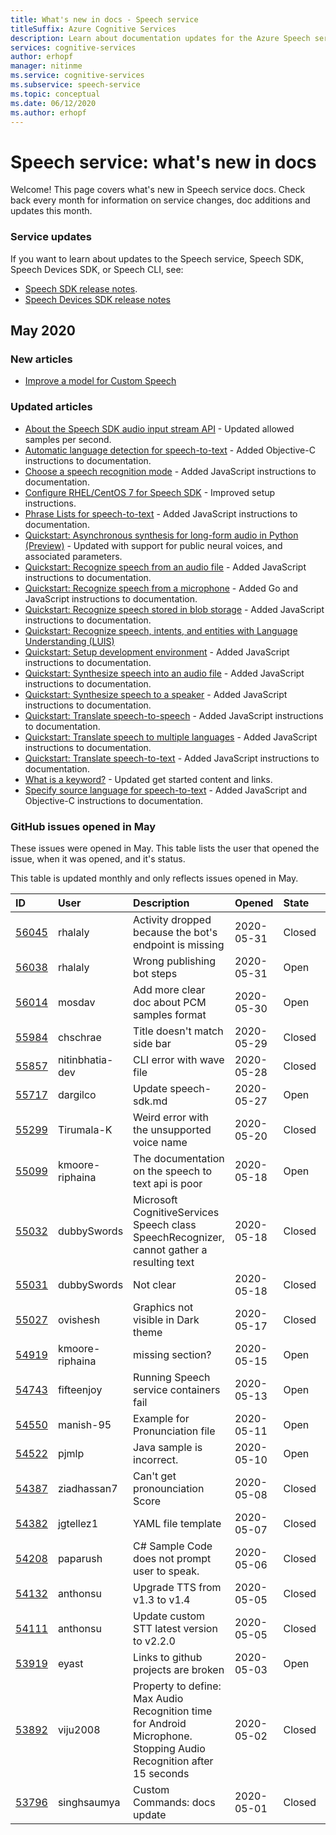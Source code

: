 ```yaml
---
title: What's new in docs - Speech service
titleSuffix: Azure Cognitive Services
description: Learn about documentation updates for the Azure Speech service.
services: cognitive-services
author: erhopf
manager: nitinme
ms.service: cognitive-services
ms.subservice: speech-service
ms.topic: conceptual
ms.date: 06/12/2020
ms.author: erhopf
---
```


# Speech service: what's new in docs

Welcome! This page covers what's new in Speech service docs. Check back every month for information on service changes, doc additions and updates this month.

### Service updates

If you want to learn about updates to the Speech service, Speech SDK, Speech Devices SDK, or Speech CLI, see:
* [Speech SDK release notes](releasenotes.md).
* [Speech Devices SDK release notes](devices-sdk-release-notes.md)

## May 2020

### New articles

* [Improve a model for Custom Speech](how-to-custom-speech-improve-accuracy.md)

### Updated articles

* [About the Speech SDK audio input stream API](how-to-use-audio-input-streams.md) - Updated allowed samples per second.
* [Automatic language detection for speech-to-text](how-to-automatic-language-detection.md) - Added Objective-C instructions to documentation.
* [Choose a speech recognition mode](how-to-choose-recognition-mode.md) - Added JavaScript instructions to documentation.
* [Configure RHEL/CentOS 7 for Speech SDK](how-to-configure-rhel-centos-7.md) - Improved setup instructions.
* [Phrase Lists for speech-to-text](how-to-phrase-lists.md) - Added JavaScript instructions to documentation.
* [Quickstart: Asynchronous synthesis for long-form audio in Python (Preview)](quickstarts/text-to-speech/async-synthesis-long-form-audio.md) - Updated with support for public neural voices, and associated parameters.
* [Quickstart: Recognize speech from an audio file](quickstarts/speech-to-text-from-file.md) - Added JavaScript instructions to documentation.
* [Quickstart: Recognize speech from a microphone](quickstarts/speech-to-text-from-microphone.md ) - Added Go and JavaScript instructions to documentation.
* [Quickstart: Recognize speech stored in blob storage](quickstarts/from-blob.md) - Added JavaScript instructions to documentation.
* [Quickstart: Recognize speech, intents, and entities with Language Understanding (LUIS)](quickstarts/intent-recognition.md)
* [Quickstart: Setup development environment](quickstarts/setup-platform.md) - Added JavaScript instructions to documentation.
* [Quickstart: Synthesize speech into an audio file](quickstarts/text-to-speech-audio-file.md) - Added JavaScript instructions to documentation.
* [Quickstart: Synthesize speech to a speaker](quickstarts/text-to-speech.md) - Added JavaScript instructions to documentation.
* [Quickstart: Translate speech-to-speech](quickstarts/translate-speech-to-speech.md) - Added JavaScript instructions to documentation.
* [Quickstart: Translate speech to multiple languages](quickstarts/translate-speech-to-text-multiple-languages.md) - Added JavaScript instructions to documentation.
* [Quickstart: Translate speech-to-text](quickstarts/translate-speech-to-text.md) - Added JavaScript instructions to documentation.
* [What is a keyword?](custom-keyword-overview.md) - Updated get started content and links.
* [Specify source language for speech-to-text](how-to-specify-source-language.md) - Added JavaScript and Objective-C instructions to documentation.

### GitHub issues opened in May

These issues were opened in May. This table lists the user that opened the issue, when it was opened, and it's status.  

This table is updated monthly and only reflects issues opened in May.  

|ID|User|Description|Opened|State|Type|
| :--- | :--- | :--- | :--- | :--- | :--- |
|[56045](https://github.com/MicrosoftDocs/azure-docs/issues/56045)|rhalaly|Activity dropped because the bot's endpoint is missing|2020-05-31|Closed|Issue|
|[56038](https://github.com/MicrosoftDocs/azure-docs/issues/56038)|rhalaly|Wrong publishing bot steps|2020-05-31|Open|Issue|
|[56014](https://github.com/MicrosoftDocs/azure-docs/issues/56014)|mosdav|Add more clear doc about PCM samples format|2020-05-30|Open|Issue|
|[55984](https://github.com/MicrosoftDocs/azure-docs/issues/55984)|chschrae|Title doesn't match side bar|2020-05-29|Closed|Issue|
|[55857](https://github.com/MicrosoftDocs/azure-docs/issues/55857)|nitinbhatia-dev|CLI error with wave file|2020-05-28|Closed|Issue|
|[55717](https://github.com/MicrosoftDocs/azure-docs/pull/55717)|dargilco|Update speech-sdk.md|2020-05-27|Open|Pull Request|
|[55299](https://github.com/MicrosoftDocs/azure-docs/issues/55299)|Tirumala-K|Weird error with the unsupported voice name|2020-05-20|Closed|Issue|
|[55099](https://github.com/MicrosoftDocs/azure-docs/issues/55099)|kmoore-riphaina|The documentation on the speech to text api is poor|2020-05-18|Open|Issue|
|[55032](https://github.com/MicrosoftDocs/azure-docs/issues/55032)|dubbySwords|Microsoft CognitiveServices Speech class SpeechRecognizer, cannot gather a resulting text|2020-05-18|Closed|Issue|
|[55031](https://github.com/MicrosoftDocs/azure-docs/issues/55031)|dubbySwords|Not clear|2020-05-18|Closed|Issue|
|[55027](https://github.com/MicrosoftDocs/azure-docs/issues/55027)|ovishesh|Graphics not visible in Dark theme|2020-05-17|Closed|Issue|
|[54919](https://github.com/MicrosoftDocs/azure-docs/issues/54919)|kmoore-riphaina|missing section?|2020-05-15|Open|Issue|
|[54743](https://github.com/MicrosoftDocs/azure-docs/issues/54743)|fifteenjoy|Running Speech service containers fail|2020-05-13|Open|Issue|
|[54550](https://github.com/MicrosoftDocs/azure-docs/issues/54550)|manish-95|Example for Pronunciation file|2020-05-11|Open|Issue|
|[54522](https://github.com/MicrosoftDocs/azure-docs/issues/54522)|pjmlp|Java sample is incorrect.|2020-05-10|Open|Issue|
|[54387](https://github.com/MicrosoftDocs/azure-docs/issues/54387)|ziadhassan7|Can't get pronounciation Score|2020-05-08|Closed|Issue|
|[54382](https://github.com/MicrosoftDocs/azure-docs/issues/54382)|jgtellez1|YAML file template|2020-05-07|Closed|Issue|
|[54208](https://github.com/MicrosoftDocs/azure-docs/issues/54208)|paparush|C# Sample Code does not prompt user to speak.|2020-05-06|Closed|Issue|
|[54132](https://github.com/MicrosoftDocs/azure-docs/pull/54132)|anthonsu|Upgrade TTS from v1.3 to v1.4|2020-05-05|Closed|Pull Request|
|[54111](https://github.com/MicrosoftDocs/azure-docs/pull/54111)|anthonsu|Update custom STT latest version to v2.2.0|2020-05-05|Closed|Pull Request|
|[53919](https://github.com/MicrosoftDocs/azure-docs/issues/53919)|eyast|Links to github projects are broken|2020-05-03|Open|Issue|
|[53892](https://github.com/MicrosoftDocs/azure-docs/issues/53892)|viju2008|Property to define: Max Audio Recognition time for Android Microphone. Stopping Audio Recognition after 15 seconds|2020-05-02|Closed|Issue|
|[53796](https://github.com/MicrosoftDocs/azure-docs/pull/53796)|singhsaumya|Custom Commands: docs update|2020-05-01|Closed|Pull Request|

